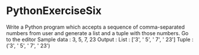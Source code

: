 # PythonExerciseSix
Write a Python program which accepts a sequence of comma-separated numbers from user and generate a list and a tuple with those numbers. Go to the editor
Sample data : 3, 5, 7, 23
Output :
List : ['3', ' 5', ' 7', ' 23']
Tuple : ('3', ' 5', ' 7', ' 23')

